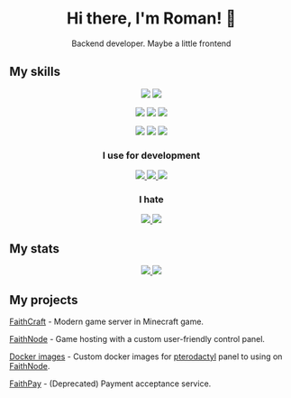 <h1 align="center">Hi there, I'm Roman! 👋</h1>
<p align="center">Backend developer. Maybe a little frontend </p>

<h2>My skills</h2>
<p align="center">
  <p align="center">
    <img src="https://skillicons.dev/icons?i=ts,nodejs,bun" />
    <img src="https://skillicons.dev/icons?i=golang,java,gradle" />
  </p>
  <p align="center">
    <img src="https://skillicons.dev/icons?i=nestjs,react,nextjs" />
     <img src="https://skillicons.dev/icons?i=vite,redux,html" />
     <img src="https://skillicons.dev/icons?i=sass" />
  </p>
  <p align="center">
    <img src="https://skillicons.dev/icons?i=git,mysql,postgresql" />
    <img src="https://skillicons.dev/icons?i=docker,kubernetes,bash" />
    <img src="https://skillicons.dev/icons?i=redis,nginx" />
  </p>
</p>  
<h3 align="center">I use for development</h3> 
<p align="center">
  <a href="#">
    <img src="https://skillicons.dev/icons?i=git,figma,notion" />
    <img src="https://skillicons.dev/icons?i=discord,webstorm,postman" />
    <img src="https://skillicons.dev/icons?i=linux,gitlab,github" />
  </a>
</p>
<h3 align="center">I hate</h3> 
<p align="center">
  <a href="#">
    <img src="https://skillicons.dev/icons?i=tailwind,vscode,nextjs" />
    <img src="https://skillicons.dev/icons?i=github" />
  </a>
</p>
  
<h2>My stats</h2>
<p align="center">
  <a href="#">
    <img src="https://github-readme-stats.vercel.app/api?username=zloy-roma&show_icons=true&&hide=issues&theme=transparent&hide_rank=true&custom_title=Stats&hide_border=true&count_private=true&line_height=24" />
  </a>
  <a href="#">
    <img src="https://github-readme-stats.vercel.app/api/top-langs/?username=zloy-roma&layout=compact&count_private=true&hide_border=true&theme=transparent&hide=handlebars,php&langs_count=6&custom_title=Languages" />
  </a>
</p>

<h2>My projects</h2>

[FaithCraft](https://github.com/faithcraft-mc) - Modern game server in Minecraft game.

[FaithNode](https://github.com/faithnode) - Game hosting with a custom user-friendly control panel.

[Docker images](https://github.com/faithnode/pterodactyl-images) - Custom docker images for [pterodactyl](https://pterodactyl.io/) panel to using on [FaithNode](https://faithnode.host).

[FaithPay](https://faithpay.ru) - (Deprecated) Payment acceptance service.

